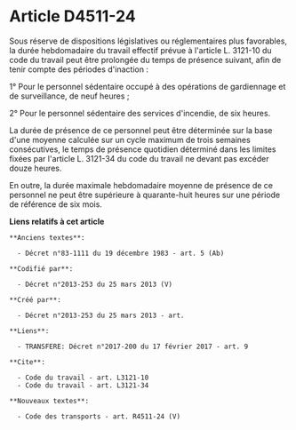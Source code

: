 # Article D4511-24

Sous réserve de dispositions législatives ou réglementaires plus favorables, la durée hebdomadaire du travail effectif prévue
à l'article L. 3121-10 du code du travail peut être prolongée du temps de présence suivant, afin de tenir compte des périodes
d'inaction : 

1° Pour le personnel sédentaire occupé à des opérations de gardiennage et de surveillance, de neuf heures ; 

2° Pour le personnel sédentaire des services d'incendie, de six heures. 

La durée de présence de ce personnel peut être déterminée sur la base d'une moyenne calculée sur un cycle maximum de trois
semaines consécutives, le temps de présence quotidien déterminé dans les limites fixées par l'article L. 3121-34 du code du
travail ne devant pas excéder douze heures. 

En outre, la durée maximale hebdomadaire moyenne de présence de ce personnel ne peut être supérieure à quarante-huit heures
sur une période de référence de six mois.

**Liens relatifs à cet article**

	**Anciens textes**:

	  - Décret n°83-1111 du 19 décembre 1983 - art. 5 (Ab)

	**Codifié par**:

	  - Décret n°2013-253 du 25 mars 2013 (V)

	**Créé par**:

	  - Décret n°2013-253 du 25 mars 2013 - art.

	**Liens**:

	  - TRANSFERE: Décret n°2017-200 du 17 février 2017 - art. 9

	**Cite**:

	  - Code du travail - art. L3121-10
	  - Code du travail - art. L3121-34

	**Nouveaux textes**:

	  - Code des transports - art. R4511-24 (V)
